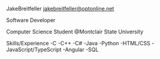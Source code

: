 JakeBreitfeller jakebreitfeller@optonline.net

Software Developer

Computer Science Student @Montclair State University

Skills/Experience
-C
-C++
-C#
-Java
-Python
-HTML/CSS
-JavaScript/TypeScript
-Angular
-SQL
